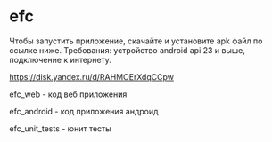 # efc
Чтобы запустить приложение, скачайте и установите apk файл по ссылке ниже. 
Требования: устройство android api 23 и выше, подключение к интернету.

https://disk.yandex.ru/d/RAHMOErXdqCCpw


efc_web - код веб приложения

efc_android - код приложения андроид

efc_unit_tests - юнит тесты
